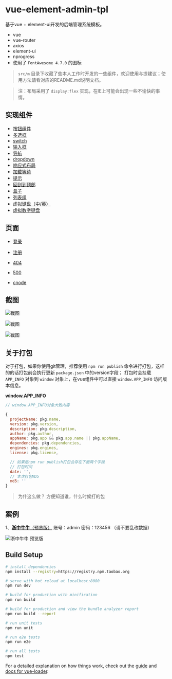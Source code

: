 # vue-element-admin-tpl

基于vue + element-ui开发的后端管理系统模板。

+ vue
+ vue-router
+ axios
+ element-ui
+ nprogress
+ 使用了 `FontAwesome 4.7.0` 的图标



> `src/m` 目录下收藏了些本人工作时开发的一些组件，欢迎使用与提建议；使用方法请看对应的README.md说明文档。

> 注：布局采用了 `display:flex` 实现，在IE上可能会出现一些不愉快的事情。


## 实现组件

+ [按钮组件](src/m/button)
+ [多选框](src/m/checkbox)
+ [switch](src/m/switch)
+ [输入框](src/m/input)
+ [导航](src/components/navbar)
+ [dropdown](src/components/dropdown)
+ [响应式布局](src/m/container)
+ [加载等待](src/m/loading)
+ [提示](src/m/alert)
+ [回到到顶部](src/components/back-top)
+ [盒子](src/m/box)
+ [列表组](src/m/list-group)
+ [虚拟键盘（中/英）](src/m/keyboard)
+ [虚拟数字键盘](src/m/number-keyboard)


## 页面

+ [登录](http://vadmin.lanyueos.com/login)
+ [注册](http://vadmin.lanyueos.com/register)
+ [404](http://vadmin.lanyueos.com/404)
+ [500](http://vadmin.lanyueos.com/500)

+ [cnode](http://vadmin.lanyueos.com/cnode)


## 截图

![截图](2018-02-08_231542.png)

![截图](20180117171004.png)

![截图](20180117170917.png)


## 关于打包


对于打包，如果你使用git管理，推荐使用 `npm run publish` 命令进行打包，这样的的话打包前会执行更新 `package.json` 中的version字段；
打包时会挂载 `APP_INFO` 对象到 `window` 对象上，在vue组件中可以直接 `window.APP_INFO` 访问版本信息。

**window.APP_INFO**

```js
// window.APP_INFO对象大致内容

{
  projectName: pkg.name,
  version: pkg.version,
  description: pkg.description,
  author: pkg.author,
  appName: pkg.app && pkg.app.name || pkg.appName,
  dependencies: pkg.dependencies,
  engines: pkg.engines,
  license: pkg.license,

  // 如果是npm run publish打包会存在下面两个字段
  // 打包时间
  date: '',
  // 本次打包MD5
  md5: ''
}

```
> 为什这么做？
> 方便知道谁，什么时候打的包


## 案例

1、[**浙中牛牛**（预览版）](http://www.lanyueos.com:3003) 账号：admin 密码：123456 （请不要乱改数据）

![浙中牛牛 预览版](20180117175701.png)



## Build Setup

``` bash
# install dependencies
npm install --registry=https://registry.npm.taobao.org

# serve with hot reload at localhost:8080
npm run dev

# build for production with minification
npm run build

# build for production and view the bundle analyzer report
npm run build --report

# run unit tests
npm run unit

# run e2e tests
npm run e2e

# run all tests
npm test
```

For a detailed explanation on how things work, check out the [guide](http://vuejs-templates.github.io/webpack/) and [docs for vue-loader](http://vuejs.github.io/vue-loader).

